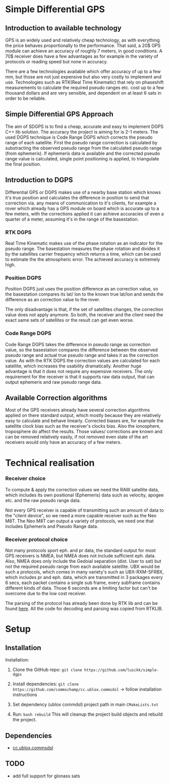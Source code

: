 # Simple Differential GPS

## Introduction to available technology

GPS is an widely used and relatively cheap technology, as with everything the price behaves proportionally to the performance. That said, a 20$ GPS module can achieve an accuracy of roughly 7 meters, in good conditions. A 70$ receiver does have a few advantages as for example in the variety of protocols or reading speed but none in accuracy.

There are a few technologies available which offer accuracy of up to a few mm, but those are not just expensive but also very costly to implement and use. Technologies such as RTK(Real Time Kinematic) that rely on phaseshift measurements to calculate the required pseudo ranges etc. cost up to a few thousand dollars and are very sensible, and dependent on at least 6 sats in order to be reliable.

## Simple Differential GPS Approach

The aim of SDGPS is to find a cheap, accurate and easy to implement DGPS C++ lib solution. The accuracy the project is aiming for is 2-1 meters. The used DGPS technique is Code Range DGPS which corrects the pseudo range of each satellite. First the pseudo range correction is calculated by substracting the observed pseudo range from the calculated pseudo range (from ephemeris). If ephemeris data is available and the corrected pseudo range value is calculated, single point positioning is applied, to triangulate the final position.  


## Introduction to DGPS

Differential GPS or DGPS makes use of a nearby base station which knows it's true position and calculates the difference in  position to send that correction via. any means of communication to it's clients, for example a rover which already has a GPS module on board which is accurate up to a few meters, with the corrections applied it can achieve accuracies of even a quarter of a meter, assuming it's in the range of the basestation.

### RTK DGPS

Real Time Kinematic makes use of the phase rotation as an indicator for the pseudo range. The basestation measures the phase rotation and divides it by the satellites carrier frequency which returns a time, which can be used to estimate the the atmospheric error. The achieved accuracy is extremely high.

### Position DGPS

Position DGPS just uses the position difference as an correction value, so the basestation compares its lat/ lon to the known true lat/lon and sends the difference as an correction value to the rover.

The only disadvantage is that, if the set of satellites changes, the correction value does not apply anymore. So both, the receiver and the client need the exact same sets of satellites or the result can get even worse.

### Code Range DGPS

Code Range DGPS takes the difference in pseudo range as correction value, so the basestation compares the difference between the observed pseudo range and actual true pseudo range and takes it as the correction value. As with the RTK DGPS the correction values are calculated for each satellite, which increases the usability dramatically. Another huge advantage is that it does not require any expensive receivers.
The only requirement for the receiver is that it supports raw data output, that can output ephemeris and raw pseudo range data.

## Available Correction algorithms

Most of the GPS receivers already have several correction algorithms applied on there standard output, which mostly because they are relatively easy to calculate and behave linearly.
Corrected biases are, for example the satellite clock bias such as the receiver's clocks bias. Also the ionosphere, troposphere do affect the results. Those values/ corrections are known and can be removed relatively easily, if not removed even state of the art receivers would only have an accuracy of a few meters.

# Technical realisation

### Receiver choice

To compute & apply the correction values we need the RAW satellite data, which includes its own positional (Ephemeris) data such as velocity, apogee etc. and the raw pseudo range data.

Not every GPS receiver is capable of transmitting such an amount of data to the "client device", so we need a more capable receiver such as the Neo M8T. The Neo M8T can output a variety of protocols, we need one that includes Ephemeris and Pseudo Range data.

### Receiver protocol choice

Not many protocols sport eph. and pr data, the standard output for most GPS receivers is NMEA, but NMEA does not include sufficient eph. data. Also, NMEA does only include the Gedoial separation (dist. User to sat) but not the required pseudo range from each available satellite. UBX would be such a protocols, which comes in many variety's such as UBX-RXM-SFRBX, which includes pr and eph. data, which are transmitted in 3 packages every 6 secs, each packet contains a single sub frame, every subframe contains different kinds of data.
Those 6 seconds are a limiting factor but can't be overcome due to the low cost receiver.

The parsing of the protocol has already been done by RTK lib and can be found [here](https://github.com/tomojitakasu/RTKLIB/blob/master/src/rcv/ublox.c).
All the code for decoding and parsing was copied from RTKLIB.

# Setup

## Installation


Installation:

1. Clone the GitHub repo: `git clone https://github.com/luickk/simple-dgps`

2. Install dependencies: `git clone https://github.com/commschamp/cc.ublox.commsdsl`
-> follow installation instructions

3. Set dependency (ublox commdsl) project path in main `CMakeLists.txt`

1. Run: `bash rebuild`
This will cleanup the project build objects and rebuild the project.

## Dependencies

- [cc.ublox.commsdsl](https://github.com/commschamp/cc.ublox.commsdsl)

## TODO
- add full support for glonass sats
